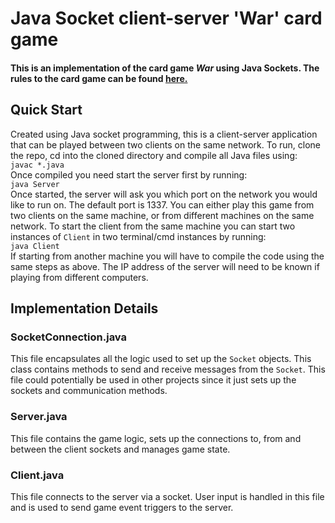 # Java Socket client-server 'War' card game

#### This is an implementation of the card game _War_ using Java Sockets. The rules to the card game can be found [here.](https://bicyclecards.com/how-to-play/war/)  

## Quick Start
Created using Java socket programming, this is a client-server application that can be played between two clients on the same network. To run, clone the repo, cd into the cloned directory and compile all Java files using:  
```javac *.java```  
Once compiled you need start the server first by running:  
```java Server```  
Once started, the server will ask you which port on the network you would like to run on. The default port is 1337. You can either play this game from two clients on the same machine, or from different machines on the same network. To start the client from the same machine you can start two instances of `Client` in two terminal/cmd instances by running:  
```java Client```   
If starting from another machine you will have to compile the code using the same steps as above. The IP address of the server will need to be known if playing from different computers.

## Implementation Details

### SocketConnection.java
This file encapsulates all the logic used to set up the `Socket` objects. This class contains methods to send and receive messages from the `Socket`. This file could potentially be used in other projects since it just sets up the sockets and communication methods.

### Server.java
This file contains the game logic, sets up the connections to, from and between the client sockets and manages game state.

### Client.java
This file connects to the server via a socket. User input is handled in this file and is used to send game event triggers to the server.